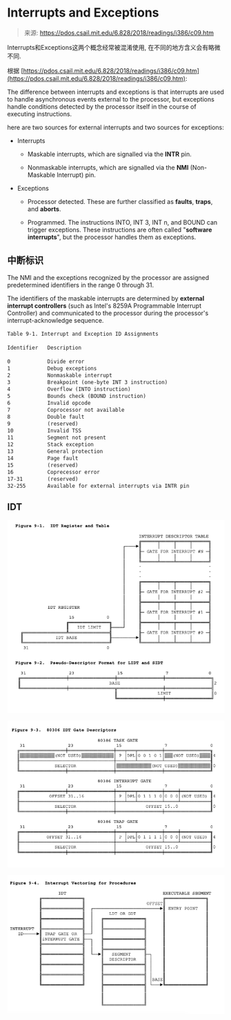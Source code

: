 # Interrupts and Exceptions

> 来源: https://pdos.csail.mit.edu/6.828/2018/readings/i386/c09.htm


Interrupts和Exceptions这两个概念经常被混淆使用, 在不同的地方含义会有略微不同.

根据 [https://pdos.csail.mit.edu/6.828/2018/readings/i386/c09.htm](https://pdos.csail.mit.edu/6.828/2018/readings/i386/c09.htm):

The difference between interrupts and exceptions is that interrupts are used to handle asynchronous events external to the processor, but exceptions handle conditions detected by the processor itself in the course of executing instructions. 

here are two sources for external interrupts and two sources for exceptions:

- Interrupts
  
    - Maskable interrupts, which are signalled via the **INTR** pin.
    
    - Nonmaskable interrupts, which are signalled via the **NMI** (Non-Maskable Interrupt) pin. 

- Exceptions
  
  - Processor detected. These are further classified as **faults**, **traps**, and **aborts**.
  
  - Programmed. The instructions INTO, INT 3, INT n, and BOUND can trigger exceptions. These instructions are often called "**software interrupts**", but the processor handles them as exceptions. 


## 中断标识

The NMI and the exceptions recognized by the processor are assigned predetermined identifiers in the range 0 through 31.

The identifiers of the maskable interrupts are determined by **external interrupt controllers** (such as Intel's 8259A Programmable Interrupt Controller) and communicated to the processor during the processor's interrupt-acknowledge sequence.

```
Table 9-1. Interrupt and Exception ID Assignments

Identifier   Description

0            Divide error
1            Debug exceptions
2            Nonmaskable interrupt
3            Breakpoint (one-byte INT 3 instruction)
4            Overflow (INTO instruction)
5            Bounds check (BOUND instruction)
6            Invalid opcode
7            Coprocessor not available
8            Double fault
9            (reserved)
10           Invalid TSS
11           Segment not present
12           Stack exception
13           General protection
14           Page fault
15           (reserved)
16           Coprecessor error
17-31        (reserved)
32-255       Available for external interrupts via INTR pin
```

## IDT


![](assets/idt-reg-and-table.png)

![](assets/idt-gate-descriptors.png)

![](assets/interrupt-vectoring.png)

## 


